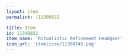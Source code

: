 ```yaml
---
layout: item
permalink: /11300832

title: Item
id: 11300832
item_name: 'Ritualistic Refinement Headgear'
icon_url: 'item/icon/11300745.png'
---
```


